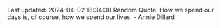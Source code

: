 Last updated: 2024-04-02 18:34:38
Random Quote: How we spend our days is, of course, how we spend our lives. - Annie Dillard